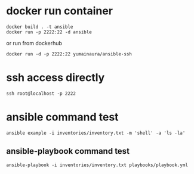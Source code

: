 # docker run container

```
docker build . -t ansible
docker run -p 2222:22 -d ansible
```

or run from dockerhub 

```
docker run -d -p 2222:22 yumainaura/ansible-ssh
```

# ssh access directly

```
ssh root@localhost -p 2222
```

# ansible command test

```
ansible example -i inventories/inventory.txt -m 'shell' -a 'ls -la'
```

## ansible-playbook command test

```
ansible-playbook -i inventories/inventory.txt playbooks/playbook.yml
```

